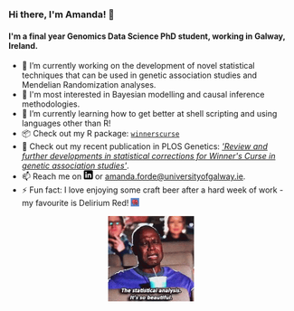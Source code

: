 ### Hi there, I'm Amanda! 👋

<!--
**amandaforde/amandaforde** is a ✨ _special_ ✨ repository because its `README.md` (this file) appears on your GitHub profile.

Here are some ideas to get you started:

- 🔭 I’m currently working on ...
- 🌱 I’m currently learning ...
- 👯 I’m looking to collaborate on ...
- 🤔 I’m looking for help with ...
- 💬 Ask me about ...
- 📫 How to reach me: ...
- 😄 Pronouns: ...
- ⚡ Fun fact: ...
-->

#### I'm a final year Genomics Data Science PhD student, working in Galway, Ireland.  

- 🔭 I’m currently working on the development of novel statistical techniques that can be used in genetic association studies and Mendelian Randomization analyses. 
- 📖 I'm most interested in Bayesian modelling and causal inference methodologies. 
- 🌱 I’m currently learning how to get better at shell scripting and using languages other than R! 
- :package: Check out my R package: [`winnerscurse`](https://amandaforde.github.io/winnerscurse/)
- :pencil: Check out my recent publication in PLOS Genetics: [*'Review and further developments in statistical corrections for Winner's Curse in genetic association studies'*](https://journals.plos.org/plosgenetics/article?id=10.1371/journal.pgen.1010546).
- 📫 Reach me on [![LinkedIn][1.2]][1] or amanda.forde@universityofgalway.ie. 
- ⚡ Fun fact: I love enjoying some craft beer after a hard week of work - my favourite is Delirium Red! <img src="https://raw.githubusercontent.com/amandaforde/amandaforde/master/delirium.png" width="3%">

<p align="center">
  <img src="https://raw.githubusercontent.com/amandaforde/amandaforde/master/andre-braugher-statistics-is-so-beautiful.gif" width="30%">
</p>


<!-- Icons -->

[1.2]: https://raw.githubusercontent.com/amandaforde/amandaforde/master/linkedin-3-16.png (LinkedIn icon without padding)

<!-- Links to your social media accounts -->

[1]: https://www.linkedin.com/in/amanda-forde-06b913111/
